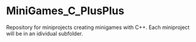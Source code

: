 # MiniGames_C_PlusPlus
Repository for miniprojects creating minigames with C++. Each miniproject will be in an idividual subfolder.
